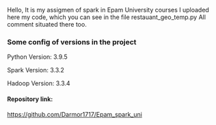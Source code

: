 Hello, It is my assigmen of spark in Epam University courses
I uploaded here my code, which you can see in the file restauant_geo_temp.py
All comment situated there too. 


### Some config of versions in the project

Python Version: 3.9.5

Spark Version: 3.3.2

Hadoop Version: 3.3.4

#### Repository link:
https://github.com/Darmor1717/Epam_spark_uni
